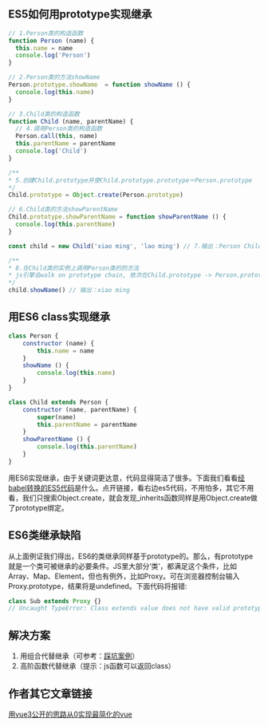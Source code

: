 ## ES5如何用prototype实现继承
```js
// 1.Person类的构造函数
function Person (name) {
  this.name = name
  console.log('Person')
}

// 2.Person类的方法showName
Person.prototype.showName  = function showName () {
  console.log(this.name)
}

// 3.Child类的构造函数
function Child (name, parentName) {
  // 4.调用Person类的构造函数
  Person.call(this, name)
  this.parentName = parentName
  console.log('Child')
}

/**
* 5.创建Child.prototype并使Child.prototype.prototype＝Person.prototype
*/
Child.prototype = Object.create(Person.prototype)

// 6.Child类的方法showParentName
Child.prototype.showParentName = function showParentName () {
  console.log(this.parentName)
}

const child = new Child('xiao ming', 'lao ming') // 7.输出：Person Child

/**
* 8.在Child类的实例上调用Person类的的方法
* js引擎会walk on prototype chain, 依次在Child.prototype -> Person.prototype（是Child.prototype.prototype，见5）上找搜索，最终在Person.prototype上找到showName方法后完成调用
*/
child.showName() // 输出：xiao ming
```
## 用ES6 class实现继承

```js
class Person {
    constructor (name) {
        this.name = name
    }
    showName () {
        console.log(this.name)
    }
}

class Child extends Person {
    constructor (name, parentName) {
        super(name)
        this.parentName = parentName
    }
    showParentName () {
        console.log(this.parentName)
    }
}
```

用ES6实现继承，由于关键词更达意，代码显得简洁了很多。下面我们看看[经babel转换的ES5代码](https://babeljs.io/repl#?babili=false&browsers=&build=&builtIns=false&spec=false&loose=false&code_lz=MYGwhgzhAEAKCmAnCB7AdtA3gKGn6w6EALogK7DEqLQAUaYAtvAJRa76fEAWAlhADoGzaAF5ow-BzwBfadAjcUAdwByTeHTY5OnQmlQh4AkCgDmtHvyEaW8uXOyhIMAMJ8QAE2jwAHsXg0TxgEZHR2PSJSCioaeg0AGmgABzBEQOJ1Zm15TggyZKR47Nz8K0FU9LRMjTEUtIysqU45PKVlWAbqpq0I3Tx9Q2NTC3KBSsbbe2wZIA&debug=false&forceAllTransforms=false&shippedProposals=false&circleciRepo=&evaluate=false&fileSize=false&timeTravel=false&sourceType=module&lineWrap=true&presets=es2015%2Creact%2Cstage-2&prettier=false&targets=&version=7.4.3&externalPlugins=)是什么。点开链接，看右边es5代码，不用怕多，其它不用看，我们只搜索Object.create，就会发现_inherits函数同样是用Object.create做了prototype绑定。

## ES6类继承缺陷

从上面例证我们得出，ES6的类继承同样基于prototype的。那么，有prototype就是一个类可被继承的必要条件。JS里大部分‘类’，都满足这个条件，比如Array、Map、Element，但也有例外，比如Proxy。可在浏览器控制台输入Proxy.prototype，结果将是undefined。下面代码将报错:
```js
class Sub extends Proxy {}
// Uncaught TypeError: Class extends value does not have valid prototype property undefined
```

## 解决方案

1. 用组合代替继承（可参考：[踩坑案例](https://github.com/zzz945/write-vue3-from-scratch/commit/3d4b919252a98a9f6898329016a17aa1d6d2da70)）
2. 高阶函数代替继承（提示：js函数可以返回class）

## 作者其它文章链接

[用vue3公开的思路从0实现最简化的vue](https://juejin.im/post/5cbc7a06f265da03587bfad0)
